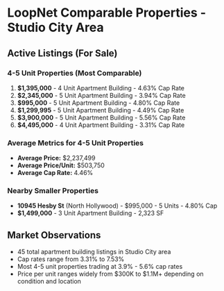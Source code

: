 # LoopNet Comparable Properties - Studio City Area

## Active Listings (For Sale)

### 4-5 Unit Properties (Most Comparable)
1. **$1,395,000** - 4 Unit Apartment Building - 4.63% Cap Rate
2. **$2,345,000** - 5 Unit Apartment Building - 3.94% Cap Rate
3. **$995,000** - 5 Unit Apartment Building - 4.80% Cap Rate
4. **$1,299,995** - 5 Unit Apartment Building - 4.49% Cap Rate
5. **$3,900,000** - 5 Unit Apartment Building - 5.56% Cap Rate
6. **$4,495,000** - 4 Unit Apartment Building - 3.31% Cap Rate

### Average Metrics for 4-5 Unit Properties
- **Average Price:** $2,237,499
- **Average Price/Unit:** $503,750
- **Average Cap Rate:** 4.46%

### Nearby Smaller Properties
- **10945 Hesby St** (North Hollywood) - $995,000 - 5 Units - 4.80% Cap
- **$1,499,000** - 3 Unit Apartment Building - 2,323 SF

## Market Observations
- 45 total apartment building listings in Studio City area
- Cap rates range from 3.31% to 7.53%
- Most 4-5 unit properties trading at 3.9% - 5.6% cap rates
- Price per unit ranges widely from $300K to $1.1M+ depending on condition and location
